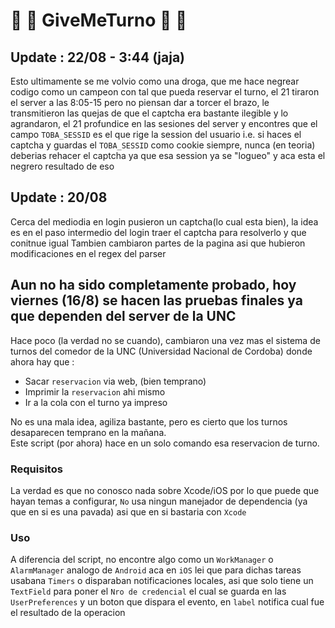 # 🍅 🥑 GiveMeTurno 🍔 🍗
## Update : 22/08 - 3:44 (jaja)
Esto ultimamente se me volvio como una droga, que me hace negrear codigo como un campeon con tal que pueda reservar el turno, el 21 tiraron el server a las 8:05-15
pero no piensan dar a torcer el brazo, le transmitieron las quejas de que el captcha era bastante ilegible y lo agrandaron, el 21 profundice en las sesiones del server
y encontres que el campo `TOBA_SESSID` es el que rige la session del usuario i.e.
si haces el captcha y guardas el `TOBA_SESSID` como cookie siempre, nunca (en teoria) deberias rehacer el captcha ya que esa session ya se "logueo" y aca esta el
negrero resultado de eso

## Update : 20/08 
Cerca del mediodia en login pusieron un captcha(lo cual esta bien), la idea es en el paso intermedio del login traer el captcha para resolverlo y que conitnue igual
Tambien cambiaron partes de la pagina asi que hubieron modificaciones en el regex del parser

## Aun no ha sido completamente probado, hoy viernes (16/8) se hacen las pruebas finales ya que dependen del server de la UNC

Hace poco (la verdad no se cuando), cambiaron una vez mas el sistema de turnos del comedor de la UNC (Universidad Nacional de Cordoba) donde ahora hay que :  

- Sacar `reservacion` via web, (bien temprano)
- Imprimir la `reservacion` ahi mismo
- Ir a la cola con el turno ya impreso

No es una mala idea, agiliza bastante, pero es cierto que los
turnos desaparecen temprano en la mañana.  
Este script (por ahora) hace en un solo comando esa reservacion de turno.

### Requisitos
La verdad es que no conosco nada sobre Xcode/iOS por lo que puede que hayan temas
a configurar, `No` usa ningun manejador de dependencia (ya que en si es una pavada)
asi que en si bastaria con `Xcode`

### Uso
A diferencia del script, no encontre algo como un `WorkManager` o `AlarmManager`
analogo de `Android` aca en `iOS` lei que para dichas tareas usabana `Timers` o
disparaban notificaciones locales, asi que solo tiene un `TextField` para poner
el `Nro de credencial` el cual se guarda en las `UserPreferences` y un boton que
dispara el evento, en `label` notifica cual fue el resultado de la operacion



